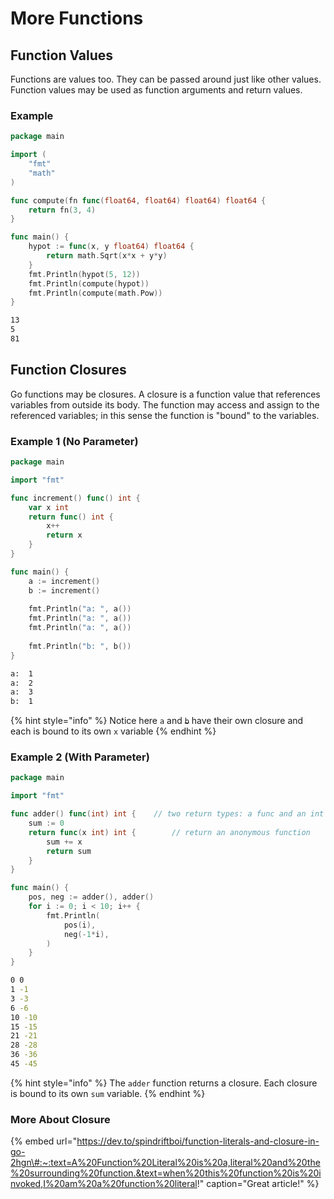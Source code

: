 # More Functions

## Function Values

Functions are values too. They can be passed around just like other values. Function values may be used as function arguments and return values.

### Example

```go
package main

import (
	"fmt"
	"math"
)

func compute(fn func(float64, float64) float64) float64 {
	return fn(3, 4)
}

func main() {
	hypot := func(x, y float64) float64 {
		return math.Sqrt(x*x + y*y)
	}
	fmt.Println(hypot(5, 12))
	fmt.Println(compute(hypot))
	fmt.Println(compute(math.Pow))	
}
```

```bash
13
5
81
```

## Function Closures

Go functions may be closures. A closure is a function value that references variables from outside its body. The function may access and assign to the referenced variables; in this sense the function is "bound" to the variables.



### Example 1 \(No Parameter\)

```go
package main

import "fmt"

func increment() func() int {
    var x int
    return func() int {
        x++
        return x
    }
}

func main() {
    a := increment()
    b := increment()
    
    fmt.Println("a: ", a())
    fmt.Println("a: ", a())
    fmt.Println("a: ", a())
    
    fmt.Println("b: ", b())
}
```

```bash
a:  1
a:  2
a:  3
b:  1
```

{% hint style="info" %}
Notice here `a` and ~~`b`~~ have their own closure and each is bound to its own `x` variable
{% endhint %}

### Example 2 \(With Parameter\)

```go
package main

import "fmt"

func adder() func(int) int {	// two return types: a func and an int
	sum := 0
	return func(x int) int {		// return an anonymous function
		sum += x
		return sum
	}
}

func main() {
	pos, neg := adder(), adder()
	for i := 0; i < 10; i++ {
		fmt.Println(
			pos(i),
			neg(-1*i),
		)
	}
}
```

```bash
0 0
1 -1
3 -3
6 -6
10 -10
15 -15
21 -21
28 -28
36 -36
45 -45
```

{% hint style="info" %}
 The `adder` function returns a closure. Each closure is bound to its own `sum` variable.
{% endhint %}

### More About Closure

{% embed url="https://dev.to/spindriftboi/function-literals-and-closure-in-go-2hgn\#:~:text=A%20Function%20Literal%20is%20a,literal%20and%20the%20surrounding%20function.&text=when%20this%20function%20is%20invoked,I%20am%20a%20function%20literal!" caption="Great article!" %}





